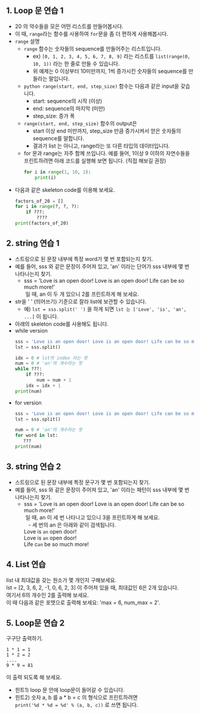 ## 1. Loop 문 연습 1
- 20 의 약수들을 모은 어떤 리스트를 만들어봅시다.
- 이 때, `range`라는 함수를 사용하여 `for`문을 좀 더 편하게 사용해봅시다.
- `range` 설명
	- `range` 함수는 숫자들의 sequence를 만들어주는 리스트입니다.
		- ex) `[0, 1, 2, 3, 4, 5, 6, 7, 8, 9]` 라는 리스트를 `list(range(0, 10, 1))` 라는 한 줄로 만들 수 있습니다.
		- 위 예제는 0 이상부터 10미만까지, 1씩 증가시킨 숫자들의 sequence를 만들라는 말입니다.
	- ```python range(start, end, step_size)``` 함수는 다음과 같은 input을 갖습니다.
		- start: sequence의 시작 (이상)
		- end: sequence의 마지막 (미만)
		- step_size: 증가 폭
	- `range(start, end, step_size)` 함수의 output은
		- start 이상 end 미만까지, step_size 만큼 증가시켜서 얻은 숫자들의 sequence를 말합니다.
		- 결과가 list 는 아니고, range라는 또 다른 타입의 데이터입니다.
	- for 문과 range는 자주 함께 쓰입니다. 예를 들어, 1이상 9 이하의 자연수들을 프린트하려면 아래 코드를 실행해 보면 됩니다. (직접 해보길 권장)
		```python
		for i in range(1, 10, 1):
		    print(i)
		```
- 다음과 같은 skeleton code를 이용해 보세요.
	```python
	factors_of_20 = []
	for i in range(?, ?, ?):
	    if ???:
	        ????
	print(factors_of_20)
	```

  
## 2. string 연습 1
- 스트링으로 된 문장 내부에 특정 word가 몇 번 포함되는지 찾기.
- 예를 들어, sss 와 같은 문장이 주어져 있고, 'an' 이라는 단어가 sss 내부에 몇 번 나타나는지 찾기.
    - sss = 'Love is an open door! Love is an open door! Life can be so much more!'<br>
  일 때, an 이 두 개 있으니 2를 프린트하게 해 보세요.
- str을 ' ' (띄어쓰기) 기준으로 잘라 list에 보관할 수 있습니다.
    + 예) `lst = sss.split(' ')` 을 하게 되면
		`lst 는 ['Love', 'is', 'an', ...]` 이 됩니다.
- 아래의 skeleton code를 사용해도 됩니다.
- while version
    ```python
    sss = 'Love is an open door! Love is an open door! Life can be so much more!'
    lst = sss.split()

    idx = 0 # lst의 index 라는 뜻
    num = 0 # 'an'의 개수라는 뜻
    while ???:
        if ???:
            num = num + 1
        idx = idx + 1
    print(num)
    ```
- for version
  ```python
  sss = 'Love is an open door! Love is an open door! Life can be so much more!'
  lst = sss.split()

  num = 0 # 'an'의 개수라는 뜻
  for word in lst:
     ???
  print(num)
  ```

## 3. string 연습 2
- 스트링으로 된 문장 내부에 특정 문구가 몇 번 포함되는지 찾기.
- 예를 들어, sss 와 같은 문장이 주어져 있고, 'an' 이라는 패턴이 sss 내부에 몇 번 나타나는지 찾기.
    - sss = 'Love is an open door! Love is an open door! Life can be so much more!'<br>
  일 때, an 이 세 번 나타나고 있으니 3을 프린트하게 해 보세요.<br>
    - 세 번의 an 은 아래와 같이 검색됩니다. <br>
	Love is ``an`` open door!<br>
	Love is ``an`` open door!<br>
	Life c``an`` be so much more!<br>
	
  
## 4. List 연습
list 내 최대값을 갖는 원소가 몇 개인지 구해보세요.<br>
lst = [2, 3, 6, 2, -1, 0, 6, 2, 3] 이 주어져 있을 때, 최대값인 6은 2개 있습니다.<br>
여기서 6의 개수인 2를 출력해 보세요.<br>
이 때 다음과 같은 포맷으로 출력해 보세요: 'max = 6, num_max = 2'.<br>


## 5. Loop문 연습 2

구구단 출력하기.
```
1 * 1 = 1
1 * 2 = 2
....
9 * 9 = 81
```
이 출력 되도록 해 보세요.

- 힌트1) loop 문 안에 loop문이 들어갈 수 있습니다.
- 힌트2) 숫자 a, b 를 a * b = c 의 형식으로 프린트하려면 <br>
	    	`print('%d * %d = %d' % (a, b, c))` 로 쓰면 됩니다.
